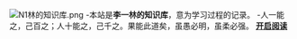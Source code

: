 ![N1林的知识库.png](https://pic7.58cdn.com.cn/nowater/webim/big/n_v273a982a1fa644191b42797c2a23da868.png)
-本站是**李一林的知识库**，意为学习过程的记录。
-人一能之，己百之；人十能之，己千之。果能此道矣，虽愚必明，虽柔必强。
[**开启阅读**](README.md)